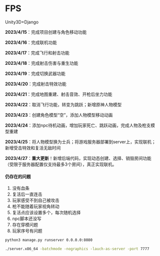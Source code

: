# FPS

Unity3D+Django

**2023/4/15**：完成项目创建与角色移动功能

**2023/4/16**：完成联机功能

**2023/4/17**：完成飞行和射击功能

**2023/4/18**：完成射击伤害与重生功能

**2023/4/19**：完成切换武器功能

**2023/4/20**：完成射击特效功能

**2023/4/21**：完成地图重建、射击音效、开枪后坐力功能

**2023/4/22**：取消飞行功能，转变为跳跃；新增原神人物模型

**2023/4/23**：创建角色模型“空”，添加人物模型移动动画

**2023/4/24**：添加npc待机动画，增加玩家死亡、跳跃动画，完成人物及枪支模型重建

**2023/4/25**：将人物模型换为士兵；将游戏服务器部署到server上，实现联机；新增受击特效和复活无敌时间

**2023/4/27**：**重大更新**！新增后端代码，实现动态创建、选择、销毁房间功能（受限于服务器配置仅支持最多3个房间），真正实现联机。



#### 仍存在的问题

1. 没有血条
2. 复活后一直连击
3. 玩家感受不到自己被攻击
4. 枪不能随着玩家视角转动
5. 复活点应该设置多个，每次随机选择
6. npc脚本还没写
7. 存在穿模问题
8. 玩家序号有问题



```bash
python3 manage.py runserver 0.0.0.0:8080
```

```bash
./server.x86_64 -batchmode -nographics -lauch-as-server -port 7777
```
